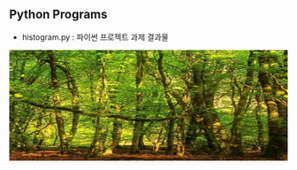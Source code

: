 ## Python Programs

- histogram.py : 파이썬 프로젝트 과제 결과물

<p align="center">
  
<img src="../../images/iForest.PNG"  width="640" height="200">

</p>
